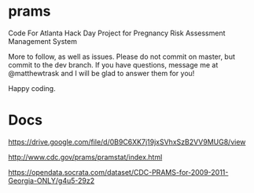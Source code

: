 # prams
Code For Atlanta Hack Day Project for Pregnancy Risk Assessment Management System

More to follow, as well as issues. Please do not commit on master, but commit to the dev branch. If you have questions, message me at @matthewtrask and I will be glad to answer them for you!

Happy coding. 


# Docs

https://drive.google.com/file/d/0B9C6XK7j19jxSVhxSzB2VV9MUG8/view

http://www.cdc.gov/prams/pramstat/index.html

https://opendata.socrata.com/dataset/CDC-PRAMS-for-2009-2011-Georgia-ONLY/g4u5-29z2
